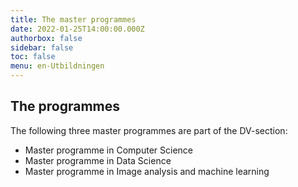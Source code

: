 ```yaml
---
title: The master programmes
date: 2022-01-25T14:00:00.000Z
authorbox: false
sidebar: false
toc: false
menu: en-Utbildningen
---
```


## The programmes
The following three master programmes are part of the DV-section:
* Master programme in Computer Science
* Master programme in Data Science
* Master programme in Image analysis and machine learning

